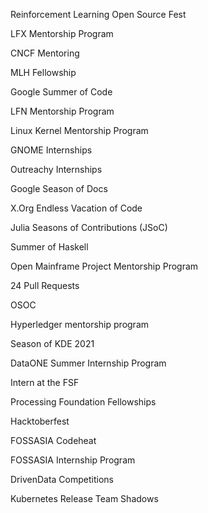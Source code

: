 Reinforcement Learning Open Source Fest 

LFX Mentorship Program 

CNCF Mentoring 

MLH Fellowship 

Google Summer of Code 

LFN Mentorship Program 

Linux Kernel Mentorship Program 

GNOME Internships 

Outreachy Internships 

Google Season of Docs 

X.Org Endless Vacation of Code 

Julia Seasons of Contributions (JSoC) 

Summer of Haskell

Open Mainframe Project Mentorship Program 

24 Pull Requests 

OSOC 

Hyperledger mentorship program 

Season of KDE 2021 

DataONE Summer Internship Program 

Intern at the FSF 

Processing Foundation Fellowships 

Hacktoberfest 

FOSSASIA Codeheat 

FOSSASIA Internship Program 

DrivenData Competitions 

Kubernetes Release Team Shadows
